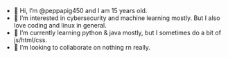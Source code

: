 - 👋 Hi, I’m @peppapig450 and I am 15 years old.
- 👀 I’m interested in cybersecurity and machine learning mostly. But I also love coding and linux in general.
- 🌱 I’m currently learning python & java mostly, but I sometimes do a bit of js/html/css.
- 💞️ I’m looking to collaborate on nothing rn really. 

<!---
peppapig450/peppapig450 is a ✨ special ✨ repository because its `README.md` (this file) appears on your GitHub profile.
You can click the Preview link to take a look at your changes.
--->
